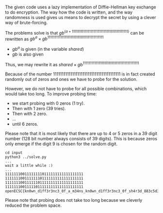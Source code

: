 
The given code uses a lazy implementation of Diffie-Hellman key exchange to do encryption. The way how the code is written, and the way randomness is used gives us means to decrypt the secret by using a clever way of brute-forcing.

The problems solve is that 
$gb^{(a + 111111111111111111111111111111111111111)}$ can
be rewritten as $gb^a \times gb^{111111111111111111111111111111111111111}$

* $gb^a$ is given (in the variable *shared*)
* $gb$ is also given

Thus, we may rewrite it as
$shared \times gb ^ {111111111111111111111111111111111111111}$

Because of the number $111111111111111111111111111111111111111$ 
is in fact created randomly out of zeros and ones we have to probe for the solution.

However, we do not have to probe for all possible combinations, which would take too long. To improve probing time:
* we start probing with 0 zeros (1 try).
* Then with 1 zero (39 tries).
* Then with 2 zero.
* ...
* until 6 zeros.

Please note that it is most likely that there are up to 4 or 5 zeros in a 39 digit number (128 bit number always consists of 39 digits).
This is because zeros only emerge if the digit 9 is chosen for the random digit.

```
cd input
python3 ../solve.py
...
wait a little while :)
...
111111100111111110111111111111111111
111111100111111101111111111111111111
111111100111111011111111111111111111
111111100111110111111111111111111111
openECSC{kn0wn_d1ff3r3nc3_0f_a_m34ns_kn0wn_d1ff3r3nc3_0f_sh4r3d_883c5d32}
```

Please note that probing does not take too long because we cleverly reduced the problem space.

